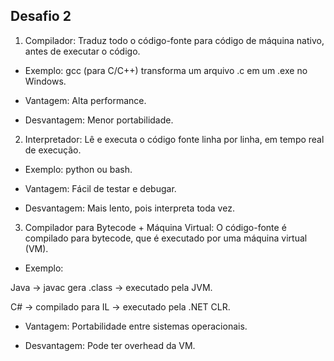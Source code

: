 ## Desafio 2

1. Compilador:
Traduz todo o código-fonte para código de máquina nativo, antes de executar o código.


- Exemplo: gcc (para C/C++) transforma um arquivo .c em um .exe no Windows.


- Vantagem: Alta performance.


- Desvantagem: Menor portabilidade.

2. Interpretador:
Lê e executa o código fonte linha por linha, em tempo real de execução.


- Exemplo: python ou bash.


- Vantagem: Fácil de testar e debugar.


- Desvantagem: Mais lento, pois interpreta toda vez.

3. Compilador para Bytecode + Máquina Virtual:
O código-fonte é compilado para bytecode, que é executado por uma máquina virtual (VM).


- Exemplo:


Java → javac gera .class → executado pela JVM.


C# → compilado para IL → executado pela .NET CLR.


- Vantagem: Portabilidade entre sistemas operacionais.


- Desvantagem: Pode ter overhead da VM.

